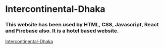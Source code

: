 # Intercontinental-Dhaka

### This website has been used by HTML, CSS, Javascript, React and Firebase also. It is a hotel based website. 

[Intercontinental-Dhaka](https://intercontinental-dhaka.web.app)